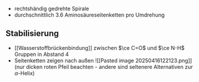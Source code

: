 - rechtshändig gedrehte Spirale
- durchschnittlich 3.6 Aminosäureseitenketten pro Umdrehung

## Stabilisierung
- [[Wasserstoffbrückenbindung]] zwischen $\ce C=O$ und $\ce N-H$ Gruppen in Abstand 4
- Seitenketten zeigen nach außen
![[Pasted image 20250416122123.png]]
(nur dicken roten Pfeil beachten - andere sind seltenere Alternativen zur $\alpha$-Helix)